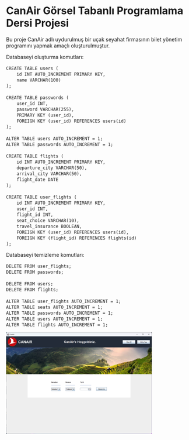 # CanAir Görsel Tabanlı Programlama Dersi Projesi

Bu proje CanAir adlı uydurulmuş bir uçak seyahat firmasının bilet yönetim programını yapmak amaçlı oluşturulmuştur.

Databaseyi oluşturma komutları:
``` 
CREATE TABLE users (
    id INT AUTO_INCREMENT PRIMARY KEY,
    name VARCHAR(100)
);

CREATE TABLE passwords (
    user_id INT,
    password VARCHAR(255),
    PRIMARY KEY (user_id),
    FOREIGN KEY (user_id) REFERENCES users(id)
);

ALTER TABLE users AUTO_INCREMENT = 1;
ALTER TABLE passwords AUTO_INCREMENT = 1;

CREATE TABLE flights (
    id INT AUTO_INCREMENT PRIMARY KEY,
    departure_city VARCHAR(50),
    arrival_city VARCHAR(50),
    flight_date DATE
);

CREATE TABLE user_flights (
    id INT AUTO_INCREMENT PRIMARY KEY,
    user_id INT,
    flight_id INT,
    seat_choice VARCHAR(10),
    travel_insurance BOOLEAN,
    FOREIGN KEY (user_id) REFERENCES users(id),
    FOREIGN KEY (flight_id) REFERENCES flights(id)
);
```

Databaseyi temizleme komutları:
```
DELETE FROM user_flights;
DELETE FROM passwords;

DELETE FROM users;
DELETE FROM flights;

ALTER TABLE user_flights AUTO_INCREMENT = 1;
ALTER TABLE seats AUTO_INCREMENT = 1;
ALTER TABLE passwords AUTO_INCREMENT = 1;
ALTER TABLE users AUTO_INCREMENT = 1;
ALTER TABLE flights AUTO_INCREMENT = 1;
```

<img src="https://github.com/can61cebi/CanAir/blob/main/Development_Stage_01.png" width="400">
